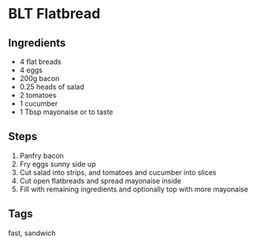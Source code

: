 # BLT Flatbread

## Ingredients

* 4 flat breads
* 4 eggs
* 200g bacon
* 0.25 heads of salad 
* 2 tomatoes
* 1 cucumber
* 1 Tbsp mayonaise or to taste

## Steps

1. Panfry bacon 
2. Fry eggs sunny side up
3. Cut salad into strips, and tomatoes and cucumber into slices
4. Cut open flatbreads and spread mayonaise inside 
5. Fill with remaining ingredients and optionally top with more mayonaise

## Tags
fast, sandwich
